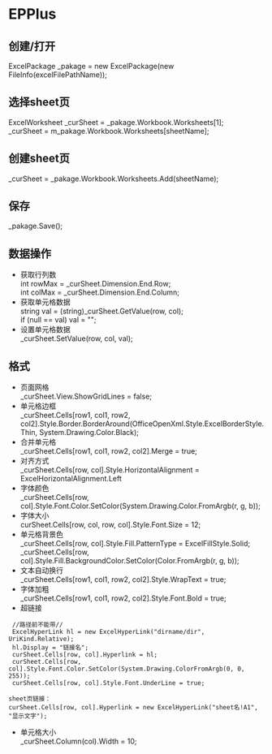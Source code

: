 # EPPlus

## 创建/打开

ExcelPackage _pakage = new ExcelPackage(new FileInfo(excelFilePathName));

## 选择sheet页

 ExcelWorksheet _curSheet = _pakage.Workbook.Worksheets[1];  
 _curSheet = m_pakage.Workbook.Worksheets[sheetName];

## 创建sheet页

_curSheet = _pakage.Workbook.Worksheets.Add(sheetName);

## 保存

_pakage.Save();

## 数据操作

+ 获取行列数  
 int rowMax = _curSheet.Dimension.End.Row;  
 int colMax = _curSheet.Dimension.End.Column;
+ 获取单元格数据  
string val = (string)_curSheet.GetValue(row, col);  
if (null == val) val = "";
+ 设置单元格数据  
_curSheet.SetValue(row, col, val);

## 格式

+ 页面网格  
  _curSheet.View.ShowGridLines = false;
+ 单元格边框  
  _curSheet.Cells[row1, col1, row2, col2].Style.Border.BorderAround(OfficeOpenXml.Style.ExcelBorderStyle.Thin, System.Drawing.Color.Black);
+ 合并单元格  
  _curSheet.Cells[row1, col1, row2, col2].Merge = true;
+ 对齐方式  
  _curSheet.Cells[row, col].Style.HorizontalAlignment = ExcelHorizontalAlignment.Left
+ 字体颜色  
_curSheet.Cells[row, col].Style.Font.Color.SetColor(System.Drawing.Color.FromArgb(r, g, b));
+ 字体大小  
curSheet.Cells[row, col, row, col].Style.Font.Size = 12;
+ 单元格背景色  
 _curSheet.Cells[row, col].Style.Fill.PatternType = ExcelFillStyle.Solid;
 _curSheet.Cells[row, col].Style.Fill.BackgroundColor.SetColor(Color.FromArgb(r, g, b));
+ 文本自动换行  
  _curSheet.Cells[row1, col1, row2, col2].Style.WrapText = true;
+ 字体加粗  
  _curSheet.Cells[row1, col1, row2, col2].Style.Font.Bold = true;
+ 超链接  

```
 //路径前不能带//
 ExcelHyperLink hl = new ExcelHyperLink("dirname/dir", UriKind.Relative);
 hl.Display = "链接名";
 curSheet.Cells[row, col].Hyperlink = hl;
 curSheet.Cells[row, col].Style.Font.Color.SetColor(System.Drawing.ColorFromArgb(0, 0, 255));
 curSheet.Cells[row, col].Style.Font.UnderLine = true;

sheet页链接：
curSheet.Cells[row, col].Hyperlink = new ExcelHyperLink("sheet名!A1", "显示文字");
```

+ 单元格大小  
_curSheet.Column(col).Width = 10;
